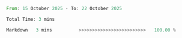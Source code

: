 <!--START_SECTION:waka-->

```rust
From: 15 October 2025 - To: 22 October 2025

Total Time: 3 mins

Markdown   3 mins          >>>>>>>>>>>>>>>>>>>>>>>>>   100.00 %
```

<!--END_SECTION:waka-->
